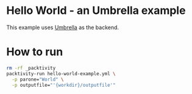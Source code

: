 # Hello World - an Umbrella example

This example uses [Umbrella](http://ccl.cse.nd.edu/software/manuals/umbrella.html) as the backend.

# How to run

```bash
rm -rf _packtivity
packtivity-run hello-world-example.yml \
  -p parone="World" \
  -p outputfile="'{workdir}/outputfile'"
```